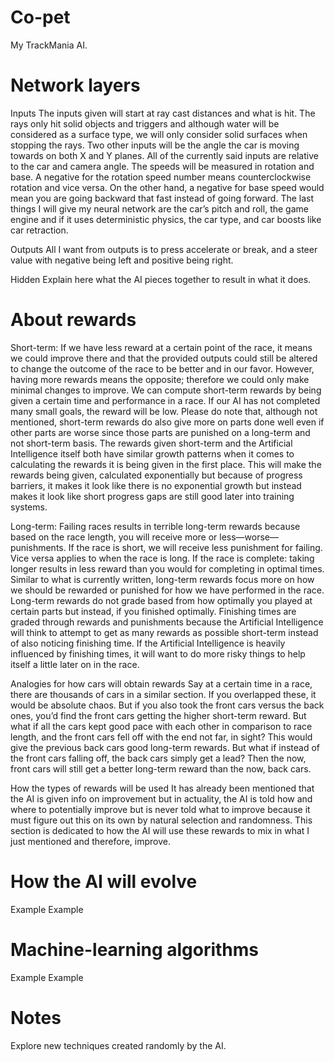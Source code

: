# Co-pet
My TrackMania AI.

# Network layers
Inputs
The inputs given will start at ray cast distances and what is hit. The rays only hit solid objects and triggers and although water will be considered as a surface type, we will only consider solid surfaces when stopping the rays. Two other inputs will be the angle the car is moving towards on both X and Y planes. All of the currently said inputs are relative to the car and camera angle. The speeds will be measured in rotation and base. A negative for the rotation speed number means counterclockwise rotation and vice versa. On the other hand, a negative for base speed would mean you are going backward that fast instead of going forward. The last things I will give my neural network are the car’s pitch and roll, the game engine and if it uses deterministic physics, the car type, and car boosts like car retraction.

Outputs 
All I want from outputs is to press accelerate or break, and a steer value with negative being left and positive being right.

Hidden
Explain here what the AI pieces together to result in what it does.



# About rewards
Short-term:
If we have less reward at a certain point of the race, it means we could improve there and that the provided outputs could still be altered to change the outcome of the race to be better and in our favor. However, having more rewards means the opposite; therefore we could only make minimal changes to improve. We can compute short-term rewards by being given a certain time and performance in a race. If our AI has not completed many small goals, the reward will be low. Please do note that, although not mentioned, short-term rewards do also give more on parts done well even if other parts are worse since those parts are punished on a long-term and not short-term basis. The rewards given short-term and the Artificial Intelligence itself both have similar growth patterns when it comes to calculating the rewards it is being given in the first place. This will make the rewards being given, calculated exponentially but because of progress barriers, it makes it look like there is no exponential growth but instead makes it look like short progress gaps are still good later into training systems.

Long-term:
Failing races results in terrible long-term rewards because based on the race length, you will receive more or less—worse—punishments. If the race is short, we will receive less punishment for failing. Vice versa applies to when the race is long. If the race is complete: taking longer results in less reward than you would for completing in optimal times. Similar to what is currently written, long-term rewards focus more on how we should be rewarded or punished for how we have performed in the race. Long-term rewards do not grade based from how optimally you played at certain parts but instead, if you finished optimally. Finishing times are graded through rewards and punishments because the Artificial Intelligence will think to attempt to get as many rewards as possible short-term instead of also noticing finishing time. If the Artificial Intelligence is heavily influenced by finishing times, it will want to do more risky things to help itself a little later on in the race.

Analogies for how cars will obtain rewards
Say at a certain time in a race, there are thousands of cars in a similar section. If you overlapped these, it would be absolute chaos. But if you also took the front cars versus the back ones, you’d find the front cars getting the higher short-term reward. But what if all the cars kept good pace with each other in comparison to race length, and the front cars fell off with the end not far, in sight? This would give the previous back cars good long-term rewards. But what if instead of the front cars falling off, the back cars simply get a lead? Then the now, front cars will still get a better long-term reward than the now, back cars.

How the types of rewards will be used
It has already been mentioned that the AI is given info on improvement but in actuality, the AI is told how and where to potentially improve but is never told what to improve because it must figure out this on its own by natural selection and randomness. This section is dedicated to how the AI will use these rewards to mix in what I just mentioned and therefore, improve.



# How the AI will evolve
Example
Example



# Machine-learning algorithms
Example
Example



# Notes 
Explore new techniques created randomly by the AI.


